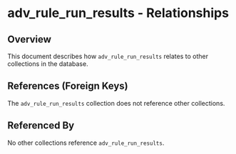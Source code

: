 # adv_rule_run_results - Relationships

## Overview

This document describes how `adv_rule_run_results` relates to other collections in the database.

## References (Foreign Keys)

The `adv_rule_run_results` collection does not reference other collections.

## Referenced By

No other collections reference `adv_rule_run_results`.

